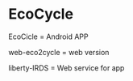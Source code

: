 # EcoCycle

EcoCicle = Android APP

web-eco2cycle = web version

liberty-IRDS  = Web service for app

